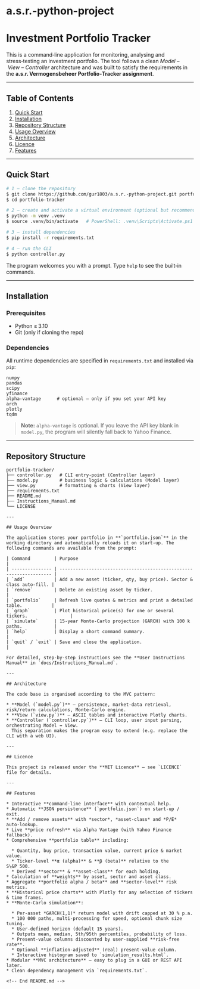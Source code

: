 # a.s.r.-python-project
<!-- README.md -->

# Investment Portfolio Tracker

This is a command‑line application for monitoring, analysing and stress‑testing an investment portfolio. The tool follows a clean *Model – View – Controller* architecture and was built to satisfy the requirements in the **a.s.r. Vermogensbeheer Portfolio‑Tracker assignment**.

---

## Table of Contents

1. [Quick Start](#quick-start)
2. [Installation](#installation)
3. [Repository Structure](#repository-structure)
4. [Usage Overview](#usage-overview)
5. [Architecture](#architecture)
6. [Licence](#licence)
7. [Features](#features)

---

## Quick Start

```bash
# 1 — clone the repository
$ git clone https://github.com/gur1803/a.s.r.-python-project.git portfolio‑tracker
$ cd portfolio‑tracker

# 2 — create and activate a virtual environment (optional but recommended)
$ python -m venv .venv
$ source .venv/bin/activate   # PowerShell: .venv\Scripts\Activate.ps1

# 3 — install dependencies
$ pip install -r requirements.txt

# 4 — run the CLI
$ python controller.py
```

The program welcomes you with a prompt. Type `help` to see the built‑in commands.

---

## Installation

### Prerequisites

* Python ≥ 3.10
* Git (only if cloning the repo)

### Dependencies

All runtime dependencies are specified in `requirements.txt` and installed via `pip`:

```
numpy
pandas
scipy
yfinance
alpha‑vantage      # optional – only if you set your API key
arch
plotly
tqdm
```

> **Note:** `alpha‑vantage` is optional. If you leave the API key blank in `model.py`, the program will silently fall back to Yahoo Finance.

---

## Repository Structure

```
portfolio‑tracker/
├── controller.py   # CLI entry‑point (Controller layer)
├── model.py        # business logic & calculations (Model layer)
├── view.py         # formatting & charts (View layer)
├── requirements.txt
├── README.md
├── Instructions_Manual.md
└── LICENSE           

---

## Usage Overview

The application stores your portfolio in **`portfolio.json`** in the working directory and automatically reloads it on start‑up. The following commands are available from the prompt:

| Command         | Purpose                                                             |
| --------------- | ------------------------------------------------------------------- |
| `add`           | Add a new asset (ticker, qty, buy price). Sector & class auto‑fill. |
| `remove`        | Delete an existing asset by ticker.                                 |
| `portfolio`     | Refresh live quotes & metrics and print a detailed table.           |
| `graph`         | Plot historical price(s) for one or several tickers.                |
| `simulate`      | 15‑year Monte‑Carlo projection (GARCH) with 100 k paths.            |
| `help`          | Display a short command summary.                                    |
| `quit` / `exit` | Save and close the application.                                     |

For detailed, step‑by‑step instructions see the **User Instructions Manual** in `docs/Instructions_Manual.md`.

---

## Architecture

The code base is organised according to the MVC pattern:

* **Model (`model.py`)** – persistence, market‑data retrieval, risk/return calculations, Monte‑Carlo engine.
* **View (`view.py`)** – ASCII tables and interactive Plotly charts.
* **Controller (`controller.py`)** – CLI loop, user input parsing, orchestrating Model ↔ View.
  This separation makes the program easy to extend (e.g. replace the CLI with a web UI).

---

## Licence

This project is released under the **MIT Licence** – see `LICENCE` file for details.

---

## Features

* Interactive **command‑line interface** with contextual help.
* Automatic **JSON persistence** (`portfolio.json`) on start‑up / exit.
* **Add / remove assets** with *sector*, *asset‑class* and *P/E* auto‑lookup.
* Live **price refresh** via Alpha Vantage (with Yahoo Finance fallback).
* Comprehensive **portfolio table** including:

  * Quantity, buy price, transaction value, current price & market value.
  * Ticker‑level **α (alpha)** & **β (beta)** relative to the S\&P 500.
  * Derived **sector** & **asset‑class** for each holding.
* Calculation of **weights** by asset, sector and asset class.
* Aggregate **portfolio alpha / beta** and **sector‑level** risk metrics.
* **Historical price charts** with Plotly for any selection of tickers & time frames.
* **Monte‑Carlo simulation**:

  * Per‑asset *GARCH(1,1)* return model with drift capped at 30 % p.a.
  * 100 000 paths, multi‑processing for speed, optional chunk size tuning.
  * User‑defined horizon (default 15 years).
  * Outputs mean, median, 5th/95th percentiles, probability of loss.
  * Present‑value columns discounted by user‑supplied **risk‑free rate**.
  * Optional **inflation‑adjusted** (real) present‑value column.
  * Interactive histogram saved to `simulation_results.html`.
* Modular **MVC architecture** – easy to plug in a GUI or REST API later.
* Clean dependency management via `requirements.txt`.

<!-- End README.md -->
